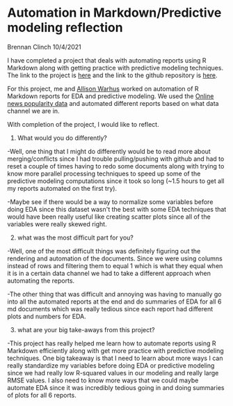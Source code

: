 Automation in Markdown/Predictive modeling reflection
================
Brennan Clinch
10/4/2021


I have completed a project that deals with automating reports using R Markdown along with getting practice with predictive modeling techniques. The link to the project is
[here](https://brennan-clinch.github.io/Project2/) and the link to the github repository is [here](https://github.com/Brennan-Clinch/Project2). 

For this project, me and [Allison Warhus](https://github.com/awarhus) worked on automation of R Markdown reports for EDA and predictive modeling. We used the [Online news popularity data](https://archive.ics.uci.edu/ml/datasets/Online+News+Popularity) and automated different reports based on what data channel we are in.

With completion of the project, I would like to reflect.

1. What would you do differently?

 -Well, one thing that I might do differently would be to read more about merging/conflicts since I had trouble pulling/pushing with github and had to reset a couple of times having to redo some documents along with trying to know more parallel processing techniques to speed up some of the predictive modeling computations since it took so long (~1.5 hours to get all my reports automated on the first try). 
 
 -Maybe see if there would be a way to normalize some variables before doing EDA since this dataset wasn't the best with some EDA techniques that would have been really useful like creating scatter plots since all of the variables were really skewed right.

2. what was the most difficult part for you?

  -Well, one of the most difficult things was definitely figuring out the rendering and automation of the documents. Since we were using columns instead of rows and filtering them to equal 1 which is what they equal when it is in a certain data channel we had to take a different approach when automating the reports.
  
  -The other thing that was difficult and annoying was having to manually go into all the automated reports at the end and do summaries of EDA for all 6 md documents which was really tedious since each report had different plots and numbers for EDA.
  
3.  what are your big take-aways from this project?

-This project has really helped me learn how to automate reports using R Markdown efficiently along with get more practice with predictive modeling techniques. One big takeaway is that I need to learn about more ways I can really standardize my variables before doing EDA or predictive modeling since we had really low R-squared values in our modeling and really large RMSE values. I also need to know more ways that we could maybe automate EDA since it was incredibly tedious going in and doing summaries of plots for all 6 reports. 
